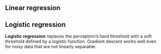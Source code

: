## Linear regression

## Logistic regression
**Logistic regression** replaces the perceptron’s hard threshold with a soft threshold defined by a logistic function. Gradient descent works well even for noisy data that are not linearly separable.